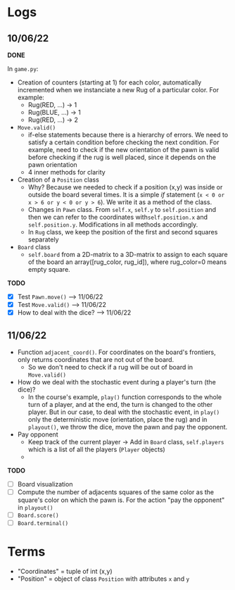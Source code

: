 # Logs

## 10/06/22

__DONE__

In `game.py`:

- Creation of counters (starting at 1) for each color, automatically incremented when we instanciate a new Rug of a particular color. For example:
  - Rug(RED, ...) -> 1
  - Rug(BLUE, ...) -> 1
  - Rug(RED, ...) -> 2
- `Move.valid()`
  - if-else statements because there is a hierarchy of errors. We need to satisfy a certain condition before checking the next condition. For example, need to check if the new orientation of the pawn is valid before checking if the rug is well placed, since it depends on the pawn orientation
  - 4 inner methods for clarity
- Creation of a `Position` class 
  - Why? Because we needed to check if a position (x,y) was inside or outside the board several times. It is a simple *if* statement (`x < 0 or x > 6 or y < 0 or y > 6`). We write it as a method of the class.
  - Changes in `Pawn` class. From `self.x`, `self.y` to `self.position` and then we can refer to the coordinates with`self.position.x` and `self.position.y`. Modifications in all methods accordingly.
  - In `Rug` class, we keep the position of the first and second squares separately
- `Board` class
  - `self.board` from a 2D-matrix to a 3D-matrix to assign to each square of the board an array([rug_color, rug_id]), where rug_color=0 means empty square. 
  
__TODO__

- [x] Test `Pawn.move()` --> 11/06/22
- [x] Test `Move.valid()` --> 11/06/22
- [x] How to deal with the dice? --> 11/06/22

## 11/06/22

- Function `adjacent_coord()`. For coordinates on the board's frontiers, only returns coordinates that are not out of the board. 
  - So we don't need to check if a rug will be out of board in `Move.valid()`
- How do we deal with the stochastic event during a player's turn (the dice)?
  - In the course's example, `play()` function corresponds to the whole turn of a player, and at the end, the turn is changed to the other player. But in our case, to deal with the stochastic event, in `play()` only the deterministic move (orientation, place the rug) and in `playout()`, we throw the dice, move the pawn and pay the opponent. 
- Pay opponent
  - Keep track of the current player -> Add in `Board` class, `self.players` which is a list of all the players (`Player` objects)
  - 

__TODO__
- [ ] Board visualization
- [ ] Compute the number of adjacents squares of the same color as the square's color on which the pawn is. For the action "pay the opponent" in `playout()`
- [ ] `Board.score()`
- [ ] `Board.terminal()`

# Terms

- "Coordinates" = tuple of int (x,y)
- "Position" = object of class `Position` with attributes `x` and `y`